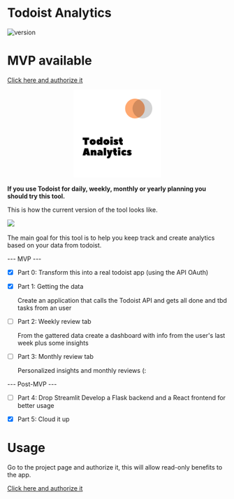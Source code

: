 # Todoist Analytics

![version](https://img.shields.io/badge/version-0.0.1-brightgreen)

# MVP available
[Click here and authorize it](https://todoistanalytics.streamlit.app/)

<p align=center>
<img src='assets/images/analytics_logo.png' width=200>
</p>
<b>
If you use Todoist for daily, weekly, monthly or yearly planning you should try this tool.
</b>

This is how the current version of the tool looks like.

<img src='assets/images/demo.gif'>


The main goal for this tool is to help you keep track and create analytics based on your data from todoist.


--- MVP ---
- [x] Part 0: Transform this into a real todoist app (using the API OAuth)

- [x] Part 1: Getting the data
  
  Create an application that calls the Todoist API and gets all done and tbd tasks from an user
- [ ] Part 2: Weekly review tab
  
  From the gattered data create a dashboard with info from the user's last week plus some insights
- [ ] Part 3: Monthly review tab
  
  Personalized insights and monthly reviews (:

--- Post-MVP ---
- [ ] Part 4: Drop Streamlit
Develop a Flask backend and a React frontend for better usage

- [x] Part 5: Cloud it up



# Usage

Go to the project page and authorize it, this will allow read-only benefits to the app.

[Click here and authorize it](https://todoist-analytics-mvp.herokuapp.com/)
